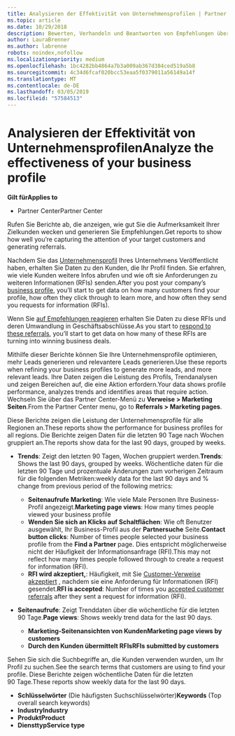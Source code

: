 ```yaml
---
title: Analysieren der Effektivität von Unternehmensprofilen | Partner Center
ms.topic: article
ms.date: 10/29/2018
description: Bewerten, Verhandeln und Beantworten von Empfehlungen über Partner Center.
author: LauraBrenner
ms.author: labrenne
robots: noindex,nofollow
ms.localizationpriority: medium
ms.openlocfilehash: 1bc4282bb4864a7b3a009ab367d384ced519a5b8
ms.sourcegitcommit: 4c34d6fcaf020bcc53eaa5f0379011a56149a14f
ms.translationtype: MT
ms.contentlocale: de-DE
ms.lasthandoff: 03/05/2019
ms.locfileid: "57584513"
---
```

# <a name="analyze-the-effectiveness-of-your-business-profile"></a><span data-ttu-id="dc0aa-103">Analysieren der Effektivität von Unternehmensprofilen</span><span class="sxs-lookup"><span data-stu-id="dc0aa-103">Analyze the effectiveness of your business profile</span></span>
<!-- 
https://go.microsoft.com/fwlink/?linkid=849120
-->

<span data-ttu-id="dc0aa-104">**Gilt für**</span><span class="sxs-lookup"><span data-stu-id="dc0aa-104">**Applies to**</span></span>

-  <span data-ttu-id="dc0aa-105">Partner Center</span><span class="sxs-lookup"><span data-stu-id="dc0aa-105">Partner Center</span></span>

<span data-ttu-id="dc0aa-106">Rufen Sie Berichte ab, die anzeigen, wie gut Sie die Aufmerksamkeit Ihrer Zielkunden wecken und generieren Sie Empfehlungen.</span><span class="sxs-lookup"><span data-stu-id="dc0aa-106">Get reports to show how well you’re capturing the attention of your target customers and generating referrals.</span></span>

<span data-ttu-id="dc0aa-107">Nachdem Sie das [Unternehmensprofil](create-a-marketing-profile.md) Ihres Unternehmens Veröffentlicht haben, erhalten Sie Daten zu den Kunden, die Ihr Profil finden. Sie erfahren, wie viele Kunden weitere Infos abrufen und wie oft sie Anforderungen zu weiteren Informationen (RFIs) senden.</span><span class="sxs-lookup"><span data-stu-id="dc0aa-107">After you post your company’s [business profile](create-a-marketing-profile.md), you’ll start to get data on how many customers find your profile, how often they click through to learn more, and how often they send you requests for information (RFIs).</span></span> 

<span data-ttu-id="dc0aa-108">Wenn Sie [auf Empfehlungen reagieren](responding-to-referrals.md) erhalten Sie Daten zu diese RFIs und deren Umwandlung in Geschäftsabschlüsse.</span><span class="sxs-lookup"><span data-stu-id="dc0aa-108">As you start to [respond to these referrals](responding-to-referrals.md), you’ll start to get data on how many of these RFIs are turning into winning business deals.</span></span>

<span data-ttu-id="dc0aa-109">Mithilfe dieser Berichte können Sie Ihre Unternehmensprofile optimieren, mehr Leads generieren und relevantere Leads generieren.</span><span class="sxs-lookup"><span data-stu-id="dc0aa-109">Use these reports when refining your business profiles to generate more leads, and more relevant leads.</span></span> <span data-ttu-id="dc0aa-110">Ihre Daten zeigen die Leistung des Profils, Trendanalysen und zeigen Bereichen auf, die eine Aktion erfordern.</span><span class="sxs-lookup"><span data-stu-id="dc0aa-110">Your data shows profile performance, analyzes trends and identifies areas that require action.</span></span> <span data-ttu-id="dc0aa-111">Wechseln Sie über das Partner Center-Menü zu **Verweise > Marketing Seiten**.</span><span class="sxs-lookup"><span data-stu-id="dc0aa-111">From the Partner Center menu, go to **Referrals > Marketing pages**.</span></span>

<span data-ttu-id="dc0aa-112">Diese Berichte zeigen die Leistung der Unternehmensprofile für alle Regionen an.</span><span class="sxs-lookup"><span data-stu-id="dc0aa-112">These reports show the performance for business profiles for all regions.</span></span> <span data-ttu-id="dc0aa-113">Die Berichte zeigen Daten für die letzten 90 Tage nach Wochen gruppiert an.</span><span class="sxs-lookup"><span data-stu-id="dc0aa-113">The reports show data for the last 90 days, grouped by weeks.</span></span>

*  <span data-ttu-id="dc0aa-114">**Trends**: Zeigt den letzten 90 Tagen, Wochen gruppiert werden.</span><span class="sxs-lookup"><span data-stu-id="dc0aa-114">**Trends**: Shows the last 90 days, grouped by weeks.</span></span> <span data-ttu-id="dc0aa-115">Wöchentliche daten für die letzten 90 Tage und prozentuale Änderungen zum vorherigen Zeitraum für die folgenden Metriken:</span><span class="sxs-lookup"><span data-stu-id="dc0aa-115">weekly data for the last 90 days and % change from previous period of the following metrics:</span></span>

   * <span data-ttu-id="dc0aa-116">**Seitenaufrufe Marketing**: Wie viele Male Personen Ihre Business-Profil angezeigt.</span><span class="sxs-lookup"><span data-stu-id="dc0aa-116">**Marketing page views**: How many times people viewed your business profile</span></span>
   * <span data-ttu-id="dc0aa-117">**Wenden Sie sich an Klicks auf Schaltflächen**: Wie oft Benutzer ausgewählt, Ihr Business-Profil aus der **Partnersuche** Seite.</span><span class="sxs-lookup"><span data-stu-id="dc0aa-117">**Contact button clicks**: Number of times people selected your business profile from the **Find a Partner** page.</span></span> <span data-ttu-id="dc0aa-118">Dies entspricht möglicherweise nicht der Häufigkeit der Informationsanfrage (RFI).</span><span class="sxs-lookup"><span data-stu-id="dc0aa-118">This may not reflect how many times people followed through to create a request for information (RFI).</span></span>
   * <span data-ttu-id="dc0aa-119">**RFI wird akzeptiert,**: Häufigkeit, mit Sie [Customer-Verweise akzeptiert](responding-to-referrals.md) , nachdem sie eine Anforderung für Informationen (RFI) gesendet.</span><span class="sxs-lookup"><span data-stu-id="dc0aa-119">**RFI is accepted**: Number of times you [accepted customer referrals](responding-to-referrals.md) after they sent a request for information (RFI).</span></span>


*  <span data-ttu-id="dc0aa-120">**Seitenaufrufe**: Zeigt Trenddaten über die wöchentliche für die letzten 90 Tage.</span><span class="sxs-lookup"><span data-stu-id="dc0aa-120">**Page views**: Shows weekly trend data for the last 90 days.</span></span>
   *  <span data-ttu-id="dc0aa-121">**Marketing-Seitenansichten von Kunden**</span><span class="sxs-lookup"><span data-stu-id="dc0aa-121">**Marketing page views by customers**</span></span>
   *  <span data-ttu-id="dc0aa-122">**Durch den Kunden übermittelt RFIs**</span><span class="sxs-lookup"><span data-stu-id="dc0aa-122">**RFIs submitted by customers**</span></span>

<span data-ttu-id="dc0aa-123">Sehen Sie sich die Suchbegriffe an, die Kunden verwenden wurden, um Ihr Profil zu suchen.</span><span class="sxs-lookup"><span data-stu-id="dc0aa-123">See the search terms that customers are using to find your profile.</span></span> <span data-ttu-id="dc0aa-124">Diese Berichte zeigen wöchentliche Daten für die letzten 90 Tage.</span><span class="sxs-lookup"><span data-stu-id="dc0aa-124">These reports show weekly data for the last 90 days.</span></span>

*  <span data-ttu-id="dc0aa-125">**Schlüsselwörter** (Die häufigsten Suchschlüsselwörter)</span><span class="sxs-lookup"><span data-stu-id="dc0aa-125">**Keywords** (Top overall search keywords)</span></span> 
*  <span data-ttu-id="dc0aa-126">**Industry**</span><span class="sxs-lookup"><span data-stu-id="dc0aa-126">**Industry**</span></span>
*  <span data-ttu-id="dc0aa-127">**Produkt**</span><span class="sxs-lookup"><span data-stu-id="dc0aa-127">**Product**</span></span>
*  <span data-ttu-id="dc0aa-128">**Diensttyp**</span><span class="sxs-lookup"><span data-stu-id="dc0aa-128">**Service type**</span></span>

